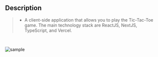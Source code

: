 ## Description
> - A client-side application that allows you to play the Tic-Tac-Toe game. The main technology stack are ReactJS, NextJS, TypeScript, and Vercel.

<br />

![sample](https://user-images.githubusercontent.com/69438999/187979676-7a7a182e-7ee7-456d-8384-e00f2ab84b4f.png)
